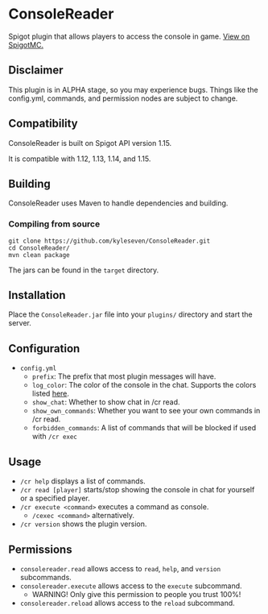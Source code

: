 # ConsoleReader
Spigot plugin that allows players to access the console in game. [View on SpigotMC.](https://www.spigotmc.org/resources/consolereader.78041/)

## Disclaimer
This plugin is in ALPHA stage, so you may experience bugs.
Things like the config.yml, commands, and permission nodes are subject to change.

## Compatibility
ConsoleReader is built on Spigot API version 1.15.

It is compatible with 1.12, 1.13, 1.14, and 1.15.

## Building

ConsoleReader uses Maven to handle dependencies and building.

### Compiling from source

    git clone https://github.com/kyleseven/ConsoleReader.git
    cd ConsoleReader/
    mvn clean package
    
The jars can be found in the `target` directory.

## Installation

Place the `ConsoleReader.jar` file into your `plugins/` directory and start the server.

## Configuration

- `config.yml`
    - `prefix`: The prefix that most plugin messages will have.
    - `log_color`: The color of the console in the chat. Supports the colors listed [here](https://hub.spigotmc.org/javadocs/bukkit/org/bukkit/ChatColor.html).
    - `show_chat`: Whether to show chat in /cr read.
    - `show_own_commands`: Whether you want to see your own commands in /cr read.
    - `forbidden_commands`: A list of commands that will be blocked if used with `/cr exec`

## Usage

- `/cr help` displays a list of commands.
- `/cr read [player]` starts/stop showing the console in chat for yourself or a specified player.
- `/cr execute <command>` executes a command as console.
    - `/cexec <command>` alternatively.
- `/cr version` shows the plugin version.

## Permissions

- `consolereader.read` allows access to `read`, `help`, and `version` subcommands.
- `consolereader.execute` allows access to the `execute` subcommand.
    - WARNING! Only give this permission to people you trust 100%!
- `consolereader.reload` allows access to the `reload` subcommand.